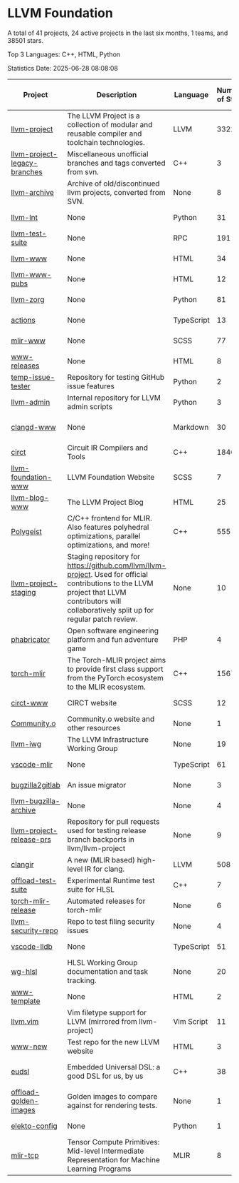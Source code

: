 # LLVM Foundation

A total of 41 projects, 24 active projects in the last six months, 1 teams, and 38501 stars.

Top 3 Languages: C++, HTML, Python

Statistics Date: 2025-06-28 08:08:08

| Project | Description | Language | Number of Stars | License | Creation Date | Last Updated Date | Last Pushed Date |
| --- | --- | --- | --- | --- | --- | --- | --- |
| [llvm-project](https://github.com/llvm/llvm-project) | The LLVM Project is a collection of modular and reusable compiler and toolchain technologies. | LLVM | 33225 | Other | 2016-12-07 | 2025-06-28 | 2025-06-28 |
| [llvm-project-legacy-branches](https://github.com/llvm/llvm-project-legacy-branches) | Miscellaneous unofficial branches and tags converted from svn. | C++ | 3 | - | 2019-01-09 | 2023-05-31 | 2019-05-14 |
| [llvm-archive](https://github.com/llvm/llvm-archive) | Archive of old/discontinued llvm projects, converted from SVN. | None | 8 | - | 2019-01-09 | 2024-11-16 | 2021-02-09 |
| [llvm-lnt](https://github.com/llvm/llvm-lnt) | None | Python | 31 | Other | 2019-01-09 | 2025-04-25 | 2025-04-25 |
| [llvm-test-suite](https://github.com/llvm/llvm-test-suite) | None | RPC | 191 | Other | 2019-01-09 | 2025-06-27 | 2025-06-27 |
| [llvm-www](https://github.com/llvm/llvm-www) | None | HTML | 34 | Other | 2019-01-09 | 2025-06-19 | 2025-06-19 |
| [llvm-www-pubs](https://github.com/llvm/llvm-www-pubs) | None | HTML | 12 | - | 2019-01-09 | 2025-05-18 | 2021-01-28 |
| [llvm-zorg](https://github.com/llvm/llvm-zorg) | None | Python | 81 | Other | 2019-01-09 | 2025-06-27 | 2025-06-27 |
| [actions](https://github.com/llvm/actions) | None | TypeScript | 13 | Other | 2019-11-18 | 2025-04-18 | 2024-08-08 |
| [mlir-www](https://github.com/llvm/mlir-www) | None | SCSS | 77 | - | 2019-12-09 | 2025-06-24 | 2025-06-28 |
| [www-releases](https://github.com/llvm/www-releases) | None | HTML | 8 | - | 2020-01-09 | 2025-04-04 | 2025-03-05 |
| [temp-issue-tester](https://github.com/llvm/temp-issue-tester) | Repository for testing GitHub issue features | Python | 2 | - | 2020-02-01 | 2024-07-30 | 2024-02-03 |
| [llvm-admin](https://github.com/llvm/llvm-admin) | Internal repository for LLVM admin scripts | Python | 3 | - | 2020-02-06 | 2025-06-18 | 2024-04-08 |
| [clangd-www](https://github.com/llvm/clangd-www) | None | Markdown | 30 | Apache License 2.0 | 2020-02-12 | 2025-06-26 | 2025-06-26 |
| [circt](https://github.com/llvm/circt) | Circuit IR Compilers and Tools | C++ | 1846 | Other | 2020-03-05 | 2025-06-28 | 2025-06-28 |
| [llvm-foundation-www](https://github.com/llvm/llvm-foundation-www) | LLVM Foundation Website | SCSS | 7 | - | 2020-04-03 | 2025-04-04 | 2024-08-18 |
| [llvm-blog-www](https://github.com/llvm/llvm-blog-www) | The LLVM Project Blog | HTML | 25 | - | 2020-06-19 | 2025-06-18 | 2025-03-11 |
| [Polygeist](https://github.com/llvm/Polygeist) | C/C++ frontend for MLIR. Also features polyhedral optimizations, parallel optimizations, and more! | C++ | 555 | Other | 2020-07-08 | 2025-06-22 | 2025-06-19 |
| [llvm-project-staging](https://github.com/llvm/llvm-project-staging) | Staging repository for https://github.com/llvm/llvm-project. Used for official contributions to the LLVM project that LLVM contributors will collaboratively split up for regular patch review. | None | 10 | Other | 2020-07-09 | 2024-07-30 | 2021-08-24 |
| [phabricator](https://github.com/llvm/phabricator) | Open software engineering platform and fun adventure game | PHP | 4 | Apache License 2.0 | 2020-07-28 | 2025-06-19 | 2021-10-07 |
| [torch-mlir](https://github.com/llvm/torch-mlir) | The Torch-MLIR project aims to provide first class support from the PyTorch ecosystem to the MLIR ecosystem. | C++ | 1567 | Other | 2020-07-30 | 2025-06-27 | 2025-06-24 |
| [circt-www](https://github.com/llvm/circt-www) | CIRCT website | SCSS | 12 | - | 2021-01-08 | 2025-06-13 | 2025-06-28 |
| [Community.o](https://github.com/llvm/Community.o) | Community.o website and other resources | None | 1 | - | 2021-02-06 | 2024-07-30 | 2023-03-16 |
| [llvm-iwg](https://github.com/llvm/llvm-iwg) | The LLVM Infrastructure Working Group | None | 19 | Other | 2021-03-02 | 2025-05-18 | 2022-08-31 |
| [vscode-mlir](https://github.com/llvm/vscode-mlir) | None | TypeScript | 61 | Other | 2021-07-28 | 2025-06-07 | 2024-05-17 |
| [bugzilla2gitlab](https://github.com/llvm/bugzilla2gitlab) | An issue migrator | None | 3 | MIT License | 2021-10-10 | 2024-10-28 | 2022-01-17 |
| [llvm-bugzilla-archive](https://github.com/llvm/llvm-bugzilla-archive) | None | None | 4 | - | 2021-11-26 | 2023-03-28 | 2021-11-28 |
| [llvm-project-release-prs](https://github.com/llvm/llvm-project-release-prs) | Repository for pull requests used for testing release branch backports in llvm/llvm-project | None | 9 | Other | 2022-05-18 | 2024-07-30 | 2023-12-11 |
| [clangir](https://github.com/llvm/clangir) | A new (MLIR based) high-level IR for clang. | LLVM | 508 | Other | 2022-08-04 | 2025-06-28 | 2025-06-27 |
| [offload-test-suite](https://github.com/llvm/offload-test-suite) | Experimental Runtime test suite for HLSL | C++ | 7 | Other | 2023-12-04 | 2025-06-28 | 2025-06-28 |
| [torch-mlir-release](https://github.com/llvm/torch-mlir-release) | Automated releases for torch-mlir | None | 6 | - | 2024-02-01 | 2025-05-17 | 2025-04-01 |
| [llvm-security-repo](https://github.com/llvm/llvm-security-repo) | Repo to test filing security issues | None | 4 | - | 2024-02-22 | 2025-05-29 | 2024-06-13 |
| [vscode-lldb](https://github.com/llvm/vscode-lldb) | None | TypeScript | 51 | Other | 2024-05-15 | 2025-06-20 | 2025-06-20 |
| [wg-hlsl](https://github.com/llvm/wg-hlsl) | HLSL Working Group documentation and task tracking. | None | 20 | Other | 2024-07-25 | 2025-06-16 | 2025-06-18 |
| [www-template](https://github.com/llvm/www-template) | None | HTML | 2 | MIT License | 2024-08-19 | 2025-04-14 | 2024-11-25 |
| [llvm.vim](https://github.com/llvm/llvm.vim) | Vim filetype support for LLVM (mirrored from llvm-project) | Vim Script | 11 | Other | 2024-08-24 | 2025-06-16 | 2025-04-24 |
| [www-new](https://github.com/llvm/www-new) | Test repo for the new LLVM website | HTML | 3 | - | 2024-09-05 | 2025-06-27 | 2025-06-27 |
| [eudsl](https://github.com/llvm/eudsl) | Embedded Universal DSL: a good DSL for us, by us | C++ | 38 | Apache License 2.0 | 2024-11-08 | 2025-06-15 | 2025-06-28 |
| [offload-golden-images](https://github.com/llvm/offload-golden-images) | Golden images to compare against for rendering tests. | None | 1 | Other | 2024-12-20 | 2025-05-14 | 2025-01-02 |
| [elekto-config](https://github.com/llvm/elekto-config) | None | Python | 1 | - | 2025-01-21 | 2025-06-18 | 2025-02-11 |
| [mlir-tcp](https://github.com/llvm/mlir-tcp) | Tensor Compute Primitives: Mid-level Intermediate Representation for Machine Learning Programs | MLIR | 8 | Other | 2025-01-29 | 2025-06-10 | 2025-06-10 |
